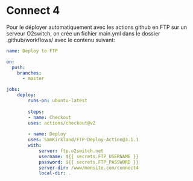 # Connect 4
Pour le déployer automatiquement avec les actions github en FTP sur un serveur O2switch, on crée un fichier main.yml dans le dossier .github/workflows/ avec le contenu suivant:
```yml
name: Deploy to FTP

on:
  push:
    branches:
      - master

jobs:
    deploy:
        runs-on: ubuntu-latest
    
        steps:
        - name: Checkout
        uses: actions/checkout@v2
    
        - name: Deploy
        uses: SamKirkland/FTP-Deploy-Action@3.1.1
        with:
            server: ftp.o2switch.net
            username: ${{ secrets.FTP_USERNAME }}
            password: ${{ secrets.FTP_PASSWORD }}
            server-dir: /www/monsite.com/connect4
            local-dir: .
```

